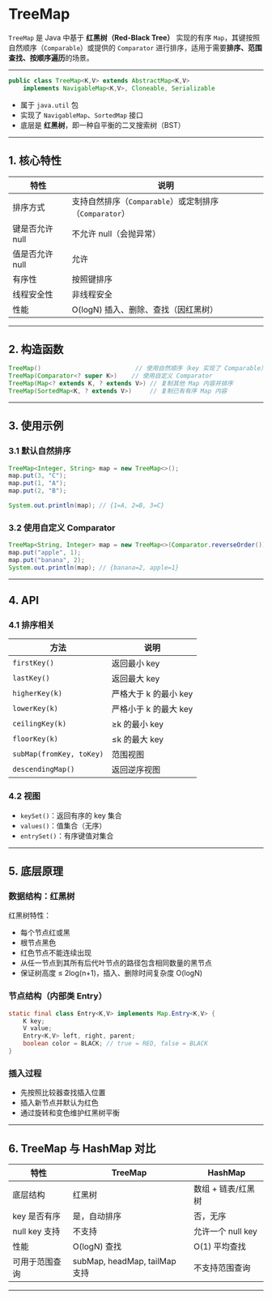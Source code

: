 # TreeMap

`TreeMap` 是 Java 中基于 **红黑树（Red-Black Tree）** 实现的有序 `Map`，其键按照自然顺序（`Comparable`）或提供的 `Comparator` 进行排序，适用于需要**排序、范围查找、按顺序遍历**的场景。

---

```java
public class TreeMap<K,V> extends AbstractMap<K,V>
    implements NavigableMap<K,V>, Cloneable, Serializable
```

* 属于 `java.util` 包
* 实现了 `NavigableMap`、`SortedMap` 接口
* 底层是 **红黑树**，即一种自平衡的二叉搜索树（BST）

---

## 1. 核心特性

| 特性         | 说明                              |
| ---------- | ------------------------------- |
| 排序方式       | 支持自然排序（`Comparable`）或定制排序（`Comparator`） |
| 键是否允许 null | 不允许 null（会抛异常）                  |
| 值是否允许 null | 允许                              |
| 有序性        | 按照键排序                           |
| 线程安全性      | 非线程安全                           |
| 性能         | O(logN) 插入、删除、查找（因红黑树）          |

---

## 2. 构造函数

```java
TreeMap()                          // 使用自然顺序（key 实现了 Comparable）
TreeMap(Comparator<? super K>)    // 使用自定义 Comparator
TreeMap(Map<? extends K, ? extends V>) // 复制其他 Map 内容并排序
TreeMap(SortedMap<K, ? extends V>)     // 复制已有有序 Map 内容
```

---

## 3. 使用示例

### 3.1 默认自然排序

```java
TreeMap<Integer, String> map = new TreeMap<>();
map.put(3, "C");
map.put(1, "A");
map.put(2, "B");

System.out.println(map); // {1=A, 2=B, 3=C}
```

### 3.2 使用自定义 Comparator

```java
TreeMap<String, Integer> map = new TreeMap<>(Comparator.reverseOrder());
map.put("apple", 1);
map.put("banana", 2);
System.out.println(map); // {banana=2, apple=1}
```

---

## 4. API

### 4.1 排序相关

| 方法                       | 说明             |
| ------------------------ | -------------- |
| `firstKey()`             | 返回最小 key       |
| `lastKey()`              | 返回最大 key       |
| `higherKey(k)`           | 严格大于 k 的最小 key |
| `lowerKey(k)`            | 严格小于 k 的最大 key |
| `ceilingKey(k)`          | ≥k 的最小 key     |
| `floorKey(k)`            | ≤k 的最大 key     |
| `subMap(fromKey, toKey)` | 范围视图           |
| `descendingMap()`        | 返回逆序视图         |

### 4.2 视图

* `keySet()`：返回有序的 key 集合
* `values()`：值集合（无序）
* `entrySet()`：有序键值对集合

---

## 5. 底层原理

### 数据结构：红黑树

红黑树特性：

* 每个节点红或黑
* 根节点黑色
* 红色节点不能连续出现
* 从任一节点到其所有后代叶节点的路径包含相同数量的黑节点
* 保证树高度 ≤ 2log(n+1)，插入、删除时间复杂度 O(logN)

### 节点结构（内部类 Entry）

```java
static final class Entry<K,V> implements Map.Entry<K,V> {
    K key;
    V value;
    Entry<K,V> left, right, parent;
    boolean color = BLACK; // true = RED, false = BLACK
}
```

### 插入过程

* 先按照比较器查找插入位置
* 插入新节点并默认为红色
* 通过旋转和变色维护红黑树平衡

---

## 6. TreeMap 与 HashMap 对比

| 特性          | TreeMap                   | HashMap     |
| ----------- | ------------------------- | ----------- |
| 底层结构        | 红黑树                       | 数组 + 链表/红黑树 |
| key 是否有序    | 是，自动排序                    | 否，无序        |
| null key 支持 | 不支持                       | 允许一个 null key |
| 性能          | O(logN) 查找                | O(1) 平均查找   |
| 可用于范围查询     | subMap, headMap, tailMap 支持 | 不支持范围查询     |

---

